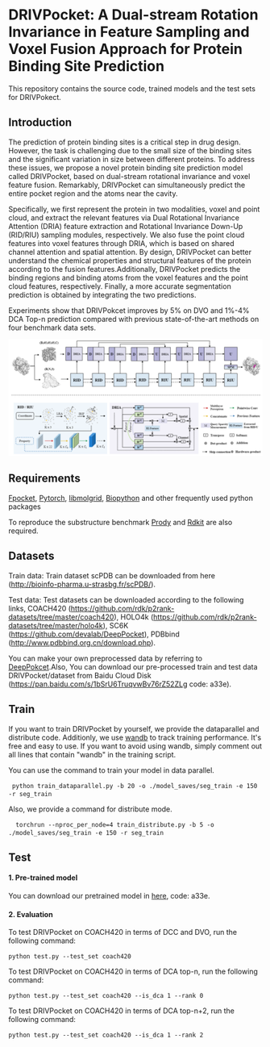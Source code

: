 # DRIVPocket: A Dual-stream Rotation Invariance in Feature Sampling and Voxel Fusion Approach for Protein Binding Site Prediction

This repository contains the source code, trained models and the test sets for DRIVPokect.

## Introduction

The prediction of protein binding sites is a critical step in drug design. However, the task is challenging due to the small size of the binding sites and the significant variation in size between different proteins. To address these issues, we propose a novel protein binding site prediction model called DRIVPocket, based on dual-stream rotational invariance and voxel feature fusion. Remarkably, DRIVPocket can simultaneously predict the entire pocket region and the atoms near the cavity.

Specifically, we first represent the protein in two modalities, voxel and point cloud, and extract the relevant features via Dual Rotational Invariance Attention (DRIA) feature extraction and Rotational Invariance Down-Up (RID/RIU) sampling modules, respectively. We also fuse the point cloud features into voxel features through DRIA, which is based on shared channel attention and spatial attention. By design, DRIVPocket can better understand the chemical properties and structural features of the protein according to the fusion features.Additionally, DRIVPocket predicts the binding regions and binding atoms from the voxel features and the point cloud features, respectively. Finally, a more accurate segmentation prediction is obtained by integrating the two predictions.

Experiments show that DRIVPokcet improves by 5% on DVO and 1%-4% DCA Top-n prediction compared with previous state-of-the-art methods on four benchmark data sets.

![overview](overview.png)
## Requirements
[Fpocket](https://github.com/Discngine/fpocket), [Pytorch](https://pytorch.org/), [libmolgrid](https://github.com/gnina/libmolgrid), [Biopython](https://biopython.org/) and other frequently used python packages

To reproduce the substructure benchmark [Prody](https://prody.csb.pitt.edu/) and [Rdkit](https://www.rdkit.org/) are also required.
## Datasets
Train data: Train dataset scPDB can be downloaded from here (http://bioinfo-pharma.u-strasbg.fr/scPDB/).

Test data: Test datasets can be downloaded according to the following links, COACH420 (https://github.com/rdk/p2rank-datasets/tree/master/coach420), HOLO4k (https://github.com/rdk/p2rank-datasets/tree/master/holo4k), SC6K (https://github.com/devalab/DeepPocket), PDBbind (http://www.pdbbind.org.cn/download.php). 

You can make your own preprocessed data by referring to [DeepPokcet](https://github.com/devalab/DeepPocket).Also, You can download our pre-processed train and test data DRIVPocket/dataset from Baidu Cloud Disk (https://pan.baidu.com/s/1bSrU6TruqvwBv76rZ52ZLg code: a33e).

## Train
If you want to train DRIVPocket by yourself, we provide the dataparallel and distribute code. Additionly, we use [wandb](https://wandb.ai/site) to track training performance. It's free and easy to use. If you want to avoid using wandb, simply comment out all lines that contain "wandb" in the training script.

You can use the command to train your model in data parallel.
```
 python train_dataparallel.py -b 20 -o ./model_saves/seg_train -e 150 -r seg_train
```

Also, we provide a command for distribute mode.
```
  torchrun --nproc_per_node=4 train_distribute.py -b 5 -o ./model_saves/seg_train -e 150 -r seg_train
```

## Test
#### 1. Pre-trained model
You can download our pretrained model in [here](https://pan.baidu.com/s/1bSrU6TruqvwBv76rZ52ZLg), code: a33e.

#### 2. Evaluation
To test DRIVPocket on COACH420 in terms of DCC and DVO, run the following command:

```
python test.py --test_set coach420
```

To test DRIVPocket on COACH420 in terms of DCA top-n, run the following command:

```
python test.py --test_set coach420 --is_dca 1 --rank 0
```

To test DRIVPocket on COACH420 in terms of DCA top-n+2, run the following command:

```
python test.py --test_set coach420 --is_dca 1 --rank 2
```


